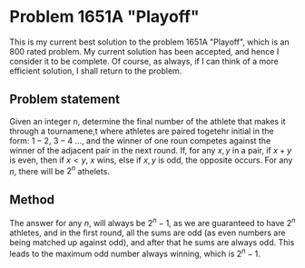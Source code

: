 # Problem 1651A "Playoff"
This is my current best solution to the problem 1651A "Playoff", which is an 800 rated problem. My current solution has been accepted, and hence I consider it to be complete. Of course, as always, if I can think of a more efficient solution, I shall return to the problem. 

## Problem statement
Given an integer n, determine the final number of the athlete that makes it through a tournamene,t where athletes are paired togetehr initial in the form: $1 - 2$, $3 - 4$ $...$, and the winner of one roun competes against the winner of the adjacent pair in the next round. If, for any $x, y$ in a pair, if $x + y$ is even, then if $x < y$, $x$ wins, else if $x, y$ is odd, the opposite occurs. For any $n$, there will be $2^n$ athelets.

## Method
The answer for any $n$, will always be $2^n - 1$, as we are guaranteed to have $2^n$ athletes, and in the first round, all the sums are odd (as even numbers are being matched up against odd), and after that he sums are always odd. This leads to the maximum odd number always winning, which is $2^n - 1$. 